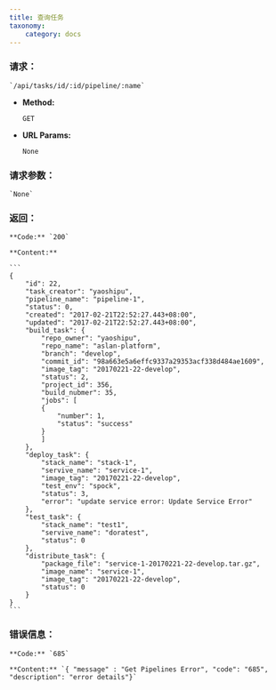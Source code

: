```yaml
---
title: 查询任务
taxonomy:
    category: docs
---
```


### 请求：

    `/api/tasks/id/:id/pipeline/:name`

* **Method:**

    `GET`

* **URL Params:**

	`None`

### 请求参数：

    `None`

### 返回：

	**Code:** `200`

	**Content:** 
	
	```
    {
        "id": 22,
        "task_creator": "yaoshipu",
        "pipeline_name": "pipeline-1",
        "status": 0,
        "created": "2017-02-21T22:52:27.443+08:00",
        "updated": "2017-02-21T22:52:27.443+08:00",
        "build_task": {
            "repo_owner": "yaoshipu",
            "repo_name": "aslan-platform",
            "branch": "develop",
            "commit_id": "98a663e5a6effc9337a29353acf338d484ae1609",
            "image_tag": "20170221-22-develop",
            "status": 2,
            "project_id": 356,
            "build_nubmer": 35,
            "jobs": [
            {
                "number": 1,
                "status": "success"
            }
            ]
        },
        "deploy_task": {
            "stack_name": "stack-1",
            "servive_name": "service-1",
            "image_tag": "20170221-22-develop",
            "test_env": "spock",
            "status": 3,
            "error": "update service error: Update Service Error"
        },
        "test_task": {
            "stack_name": "test1",
            "servive_name": "doratest",
            "status": 0
        },
        "distribute_task": {
            "package_file": "service-1-20170221-22-develop.tar.gz",
            "image_name": "service-1",
            "image_tag": "20170221-22-develop",
            "status": 0
        }
    }
	```	

### 错误信息：

	**Code:** `685`
  	
  	**Content:** `{ "message" : "Get Pipelines Error", "code": "685", "description": "error details"}`